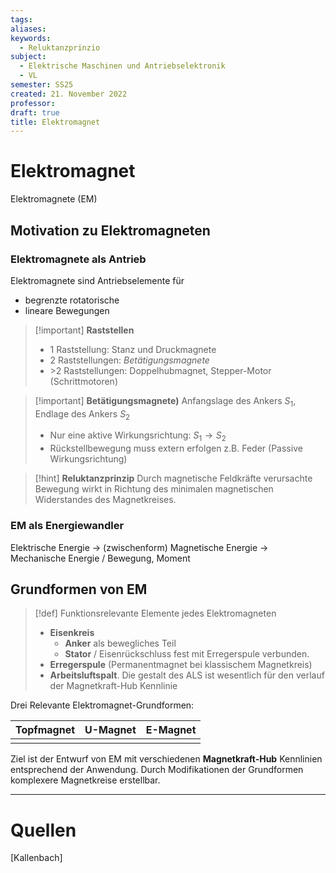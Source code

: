 ```yaml
---
tags: 
aliases: 
keywords:
  - Reluktanzprinzio
subject:
  - Elektrische Maschinen und Antriebselektronik
  - VL
semester: SS25
created: 21. November 2022
professor: 
draft: true
title: Elektromagnet
---
```

 

# Elektromagnet

Elektromagnete (EM)

## Motivation zu Elektromagneten

### Elektromagnete als Antrieb

Elektromagnete sind Antriebselemente für
- begrenzte rotatorische
- lineare Bewegungen

> [!important] **Raststellen**
> - 1 Raststellung: Stanz und Druckmagnete
> - 2 Raststellungen: *Betätigungsmagnete*
> - \>2 Raststellungen: Doppelhubmagnet, Stepper-Motor (Schrittmotoren)

> [!important] **Betätigungsmagnete)** Anfangslage des Ankers $S_{1}$, Endlage des Ankers $S_{2}$
> - Nur eine aktive Wirkungsrichtung: $S_{1} \to S_{2}$
> - Rückstellbewegung muss extern erfolgen z.B. Feder (Passive Wirkungsrichtung)

> [!hint] **Reluktanzprinzip**
> Durch magnetische Feldkräfte verursachte Bewegung wirkt in Richtung des minimalen magnetischen Widerstandes des Magnetkreises.

### EM als Energiewandler

Elektrische Energie -> (zwischenform) Magnetische Energie -> Mechanische Energie / Bewegung, Moment

## Grundformen von EM

> [!def] Funktionsrelevante Elemente jedes Elektromagneten
> 
> - **Eisenkreis**
>     - **Anker** als bewegliches Teil
>     - **Stator** / Eisenrückschluss fest mit Erregerspule verbunden.
> - **Erregerspule** (Permanentmagnet bei klassischem Magnetkreis)
> - **Arbeitsluftspalt**. Die gestalt des ALS ist wesentlich für den verlauf der Magnetkraft-Hub Kennlinie

Drei Relevante Elektromagnet-Grundformen:

| Topfmagnet | U-Magnet | E-Magnet |
| ---------- | -------- | -------- |
|            |          |          |

Ziel ist der Entwurf von EM mit verschiedenen **Magnetkraft-Hub** Kennlinien entsprechend der Anwendung. Durch Modifikationen der Grundformen komplexere Magnetkreise erstellbar.

---

# Quellen

[Kallenbach]